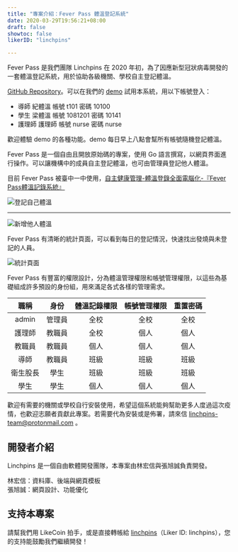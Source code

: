 ```yaml
---
title: "專案介紹：Fever Pass 體溫登記系統"
date: 2020-03-29T19:56:21+08:00
draft: false
showtoc: false
likerID: "linchpins"

---
```


Fever Pass 是我們團隊 Linchpins 在 2020 年初，為了因應新型冠狀病毒開發的一套體溫登記系統，用於協助各級機關、學校自主登記體溫。

[GitHub Repository](https://github.com/Linchpins-team/fever-pass)。可以在我們的 [demo](https://demo.feverpass.life) 試用本系統，用以下帳號登入：

- 導師 紀體溫 帳號 t101 密碼 10100
- 學生 梁體溫 帳號 1081201 密碼 10141
- 護理師 護理師 帳號 nurse 密碼 nurse

歡迎體驗 demo 的各種功能。demo 每日早上八點會幫所有帳號隨機登記體溫。

Fever Pass 是一個自由且開放原始碼的專案，使用 Go 語言撰寫，以網頁界面進行操作。可以讓機構中的成員自主登記體溫，也可由管理員登記他人體溫。

目前 Fever Pass 被臺中一中使用，[自主健康管理-體溫登錄全面電腦化-『Fever Pass體溫記錄系統』](http://w2.tcfsh.tc.edu.tw/zh_tw/news/announcement/%E8%87%AA%E4%B8%BB%E5%81%A5%E5%BA%B7%E7%AE%A1%E7%90%86-%E9%AB%94%E6%BA%AB%E7%99%BB%E9%8C%84%E5%85%A8%E9%9D%A2%E9%9B%BB%E8%85%A6%E5%8C%96-%E3%80%8EFever-Pass%E9%AB%94%E6%BA%AB%E8%A8%98%E9%8C%84%E7%B3%BB%E7%B5%B1%E3%80%8F-13903318)

![登記自己體溫](/img/fever-pass/index.png)

---

![新增他人體溫](/img/fever-pass/new.png)

Fever Pass 有清晰的統計頁面，可以看到每日的登記情況，快速找出發燒與未登記的人員。

![統計頁面](/img/fever-pass/stats.png)

Fever Pass 有豐富的權限設計，分為體溫管理權限和帳號管理權限，以這些為基礎組成許多預設的身份組，用來滿足各式各樣的管理需求。

| 職稱     | 身份   | 體溫記錄權限 | 帳號管理權限 | 重置密碼 |
| :------: | :------: | :------------: | :------------: | :--------: |
| admin    | 管理員 | 全校         | 全校         | 全校     |
| 護理師   | 教職員 | 全校         | 個人         | 個人     |
| 教職員   | 教職員 | 個人         | 個人         | 個人     |
| 導師     | 教職員 | 班級         | 班級         | 班級     |
| 衛生股長 | 學生   | 班級         | 班級         | 班級     |
| 學生     | 學生   | 個人         | 個人         | 個人     |

歡迎有需要的機關或學校自行安裝使用，希望這個系統能夠幫助更多人度過這次疫情，也歡迎志願者貢獻此專案。若需要代為安裝或是佈署，請來信 linchpins-team@protonmail.com 。

## 開發者介紹

Linchpins 是一個自由軟體開發團隊，本專案由林宏信與張旭誠負責開發。

林宏信：資料庫、後端與網頁模板  
張旭誠：網頁設計、功能優化

## 支持本專案

請幫我們用 LikeCoin 拍手，或是直接轉帳給 [linchpins](https://like.co/linchpins)（Liker ID: linchpins），您的支持能鼓勵我們繼續開發！